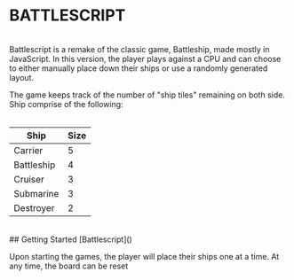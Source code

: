 # BATTLESCRIPT
<br>
Battlescript is a remake of the classic game, Battleship, made mostly in JavaScript. In this version, the player plays against a CPU and can choose to either manually place down their ships or use a randomly generated layout. <br>

The game keeps track of the number of "ship tiles" remaining on both side. Ship comprise of the following:<br><br>

| Ship | Size |
|------|------|
|Carrier|5|
|Battleship|4|
|Cruiser | 3|
|Submarine|3|
|Destroyer|2|
<br>
## Getting Started
[Battlescript]()


Upon starting the games, the player will place their ships one at a time. At any time, the board can be reset 
